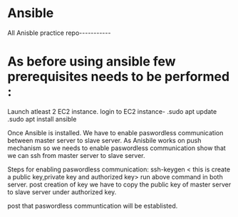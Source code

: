 # Ansible
All Anisble practice repo-----------


# As before using ansible few prerequisites needs to be performed :
Launch atleast 2 EC2 instance.
login to EC2 instance-
.sudo apt update  <For updating all packages and version in server>
.sudo apt install ansible <For installing Ansible>

Once Ansible is installed.
We have to enable paswordless communication between master server to slave server.
As Anisbile works on push mechanism so we needs to enable paswordless communication show that we can ssh from master server to slave server.

Steps for enabling paswordless communication:
ssh-keygen < this is create a public key,private key and authorized key>
run above command in both server.
post creation of key we have to copy the public key of master server to slave server under authorized key.

post that paswordless communtication will be establisted.
